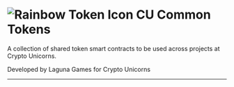 # ![Rainbow Token Icon](https://arweave.net/2WsHDkuWD-st1_i-tin94XhNMVmnzIPdLXcRS0Ynq14) CU Common Tokens

A collection of shared token smart contracts to be used across projects at Crypto Unicorns.

Developed by Laguna Games for Crypto Unicorns

---